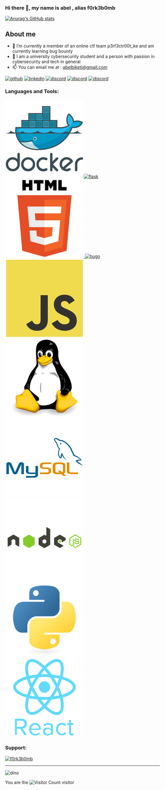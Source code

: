 ### Hi there 👋, my name is abel , alias f0rk3b0mb

[![Anurag's GitHub stats](https://github-readme-stats.vercel.app/api?username=f0rk3b0mb&show_icons=true&theme=radical)](https://github.com/anuraghazra/github-readme-stats)

## About me

- 🔭 I’m currently a member of an online ctf team p3rf3ctr00t_ke and am currently learning bug bounty 
- 🌱 I am a university cybersecurity student and a person with passion in  cybersecurity and tech in general 
- 📫 You can email me at : abelbiketi@gmail.com 


[<img src='https://cdn.jsdelivr.net/npm/simple-icons@3.0.1/icons/github.svg' alt='github' height='40'>](https://github.com/f0rk3b0mb)  [<img src='https://cdn.jsdelivr.net/npm/simple-icons@3.0.1/icons/linkedin.svg' alt='linkedin' height='40'>](https://ke.linkedin.com/in/abel-biketi-261212257)  [<img src='https://cdn.jsdelivr.net/npm/simple-icons@3.0.1/icons/discord.svg' alt='discord' height='40'>](https://discordapp.com/users/888054460956422195) [<img src='https://cdn.jsdelivr.net/npm/simple-icons@3.0.1/icons/rss.svg' alt='discord' height='40'>](https://f0rk3b0mb.github.io) [<img src='https://cdn.jsdelivr.net/npm/simple-icons@3.0.1/icons/twitter.svg' alt='discord' height='40'>](https://twitter.com/f0rk3b0mb)

### Languages and Tools:

 [![docker](https://raw.githubusercontent.com/devicons/devicon/master/icons/docker/docker-original-wordmark.svg)](https://www.docker.com/)[![flask](https://www.vectorlogo.zone/logos/pocoo_flask/pocoo_flask-icon.svg) ](https://flask.palletsprojects.com/)[![html5](https://raw.githubusercontent.com/devicons/devicon/master/icons/html5/html5-original-wordmark.svg) ](https://www.w3.org/html/)[![hugo](https://api.iconify.design/logos-hugo.svg) ](https://gohugo.io/)[![javascript](https://raw.githubusercontent.com/devicons/devicon/master/icons/javascript/javascript-original.svg) ](https://developer.mozilla.org/en-US/docs/Web/JavaScript)[![linux](https://raw.githubusercontent.com/devicons/devicon/master/icons/linux/linux-original.svg) ](https://www.linux.org/)[![mysql](https://raw.githubusercontent.com/devicons/devicon/master/icons/mysql/mysql-original-wordmark.svg) ](https://www.mysql.com/)[![nodejs](https://raw.githubusercontent.com/devicons/devicon/master/icons/nodejs/nodejs-original-wordmark.svg) ](https://nodejs.org)[![python](https://raw.githubusercontent.com/devicons/devicon/master/icons/python/python-original.svg) ](https://www.python.org)[![react](https://raw.githubusercontent.com/devicons/devicon/master/icons/react/react-original-wordmark.svg)](https://reactjs.org/)

### Support:

[![f0rk3b0mb](https://cdn.buymeacoffee.com/buttons/v2/default-yellow.png)](https://www.buymeacoffee.com/f0rk3b0mb)


---------------------------------------------

![dino](https://github.com/saadeghi/saadeghi/blob/master/dino.gif)

You are the ![Visitor Count](https://profile-counter.glitch.me/f0rk3b0mb/count.svg)  visitor
 
